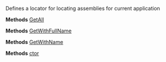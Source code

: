 Defines a locator for locating assemblies for current application

**Methods**
[GetAll](Bifrost.Execution.IAssemblyLocator.GetAll)


**Methods**
[GetWithFullName](Bifrost.Execution.IAssemblyLocator.GetWithFullName)


**Methods**
[GetWithName](Bifrost.Execution.IAssemblyLocator.GetWithName)


**Methods**
[ctor](Bifrost.Execution.AssemblyLocator.ctor)
